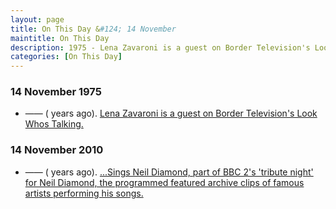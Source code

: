 ```yaml
---
layout: page
title: On This Day &#124; 14 November
maintitle: On This Day
description: 1975 - Lena Zavaroni is a guest on Border Television's Look Whos Talking. 2010 - Sings Neil Diamond, part of BBC 2's 'tribute night' for Neil Diamond, the programmed featured archive clips of famous artists performing his songs.
categories: [On This Day]
---
```


### 14 November 1975
* —— (<span id="age1"></span> years ago). [Lena Zavaroni is a guest on Border Television's Look Whos Talking.](/border%20television/1975/11/14/look-whos-talking.html)


### 14 November 2010
* —— (<span id="age2"></span> years ago). [...Sings Neil Diamond, part of BBC 2's 'tribute night' for Neil Diamond, the programmed featured archive clips of famous artists performing his songs.](/bbc%20two/2010/11/14/sings-neil-diamond.html)

<!-- Script for calculating number of years ago -->
<script>
var dob = '19751114';
var year = Number(dob.substr(0, 4));
var month = Number(dob.substr(4, 2)) - 1;
var day = Number(dob.substr(6, 2));
var today = new Date();
var age1 = today.getFullYear() - year;
if (today.getMonth() < month || (today.getMonth() == month && today.getDate() < day)) {
age1--;
}
document.getElementById("age1").innerHTML=age1;

var dob = '20101114';
var year = Number(dob.substr(0, 4));
var month = Number(dob.substr(4, 2)) - 1;
var day = Number(dob.substr(6, 2));
var today = new Date();
var age2 = today.getFullYear() - year;
if (today.getMonth() < month || (today.getMonth() == month && today.getDate() < day)) {
age2--;
}
document.getElementById("age2").innerHTML=age2;
</script>


